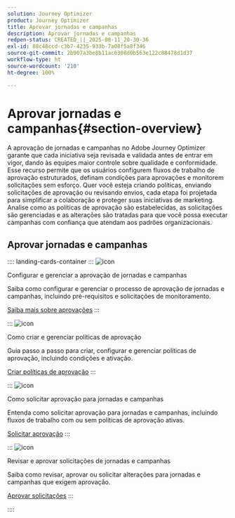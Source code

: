 ```yaml
---
solution: Journey Optimizer
product: Journey Optimizer
title: Aprovar jornadas e campanhas
description: Aprovar jornadas e campanhas
redpen-status: CREATED_||_2025-08-11_20-30-36
exl-id: 88c48ccd-c3b7-4235-933b-7a08f5a8f346
source-git-commit: 2b907a3be8b11ac6308d0b563e122c88478d1d37
workflow-type: ht
source-wordcount: '210'
ht-degree: 100%

---
```


# Aprovar jornadas e campanhas{#section-overview}

A aprovação de jornadas e campanhas no Adobe Journey Optimizer garante que cada iniciativa seja revisada e validada antes de entrar em vigor, dando às equipes maior controle sobre qualidade e conformidade. Esse recurso permite que os usuários configurem fluxos de trabalho de aprovação estruturados, definam condições para aprovações e monitorem solicitações sem esforço. Quer você esteja criando políticas, enviando solicitações de aprovação ou revisando envios, cada etapa foi projetada para simplificar a colaboração e proteger suas iniciativas de marketing. Analise como as políticas de aprovação são estabelecidas, as solicitações são gerenciadas e as alterações são tratadas para que você possa executar campanhas com confiança que atendam aos padrões organizacionais.

## Aprovar jornadas e campanhas

:::: landing-cards-container
:::
![icon](https://cdn.experienceleague.adobe.com/icons/book.svg?lang=pt-BR)

Configurar e gerenciar a aprovação de jornadas e campanhas

Saiba como configurar e gerenciar o processo de aprovação de jornadas e campanhas, incluindo pré-requisitos e solicitações de monitoramento.

[Saiba mais sobre aprovações](../using/test-approve/gs-approval.md)
:::

:::
![icon](https://cdn.experienceleague.adobe.com/icons/gear.svg?lang=pt-BR)

Como criar e gerenciar políticas de aprovação

Guia passo a passo para criar, configurar e gerenciar políticas de aprovação, incluindo condições e ativação.

[Criar políticas de aprovação](../using/test-approve/approval-policies.md)
:::

:::
![icon](https://cdn.experienceleague.adobe.com/icons/list-check.svg?lang=pt-BR)

Como solicitar aprovação para jornadas e campanhas

Entenda como solicitar aprovação para jornadas e campanhas, incluindo fluxos de trabalho com ou sem políticas de aprovação ativas.

[Solicitar aprovação](../using/test-approve/request-approval.md)
:::

:::
![icon](https://cdn.experienceleague.adobe.com/icons/shield-halved.svg)

Revisar e aprovar solicitações de jornadas e campanhas

Saiba como revisar, aprovar ou solicitar alterações para jornadas e campanhas que exigem aprovação.

[Aprovar solicitações](../using/test-approve/review-approve-request.md)
:::

::::
